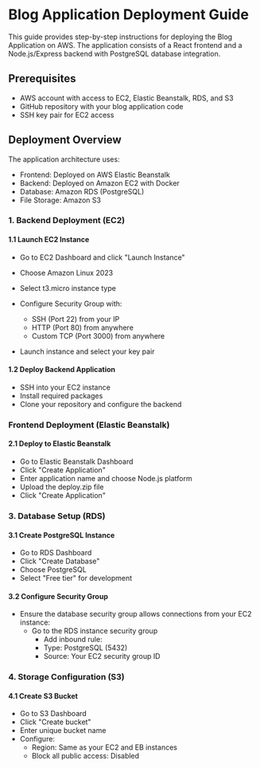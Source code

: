 # Blog Application Deployment Guide
This guide provides step-by-step instructions for deploying the Blog Application on AWS. The application consists of a React frontend and a Node.js/Express backend with PostgreSQL database integration.

## Prerequisites
* AWS account with access to EC2, Elastic Beanstalk, RDS, and S3
* GitHub repository with your blog application code
* SSH key pair for EC2 access

## Deployment Overview
The application architecture uses:

* Frontend: Deployed on AWS Elastic Beanstalk
* Backend: Deployed on Amazon EC2 with Docker
* Database: Amazon RDS (PostgreSQL)
* File Storage: Amazon S3

### 1. Backend Deployment (EC2)
#### 1.1 Launch EC2 Instance

* Go to EC2 Dashboard and click "Launch Instance"
* Choose Amazon Linux 2023
* Select t3.micro instance type 
* Configure Security Group with:
    - SSH (Port 22) from your IP
    - HTTP (Port 80) from anywhere
    - Custom TCP (Port 3000) from anywhere

* Launch instance and select your key pair

#### 1.2 Deploy Backend Application

* SSH into your EC2 instance
* Install required packages
* Clone your repository and configure the backend

### Frontend Deployment (Elastic Beanstalk)
#### 2.1 Deploy to Elastic Beanstalk

* Go to Elastic Beanstalk Dashboard
* Click "Create Application"
* Enter application name and choose Node.js platform
* Upload the deploy.zip file
* Click "Create Application"

### 3. Database Setup (RDS)
#### 3.1 Create PostgreSQL Instance

* Go to RDS Dashboard
* Click "Create Database"
* Choose PostgreSQL
* Select "Free tier" for development 

#### 3.2 Configure Security Group

* Ensure the database security group allows connections from your EC2 instance:
    - Go to the RDS instance security group
      - Add inbound rule:
      - Type: PostgreSQL (5432)
      - Source: Your EC2 security group ID

### 4. Storage Configuration (S3)
#### 4.1 Create S3 Bucket

* Go to S3 Dashboard
* Click "Create bucket"
* Enter unique bucket name
* Configure:
    - Region: Same as your EC2 and EB instances
    - Block all public access: Disabled 
